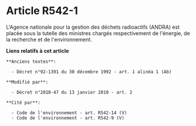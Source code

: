 # Article R542-1

L'Agence nationale pour la gestion des déchets radioactifs (ANDRA) est placée sous la tutelle des ministres chargés
respectivement de l'énergie, de la recherche et de l'environnement.

**Liens relatifs à cet article**

	**Anciens textes**:

	  - Décret n°92-1391 du 30 décembre 1992 - art. 1 alinéa 1 (Ab)

	**Modifié par**:

	  - Décret n°2010-47 du 13 janvier 2010 - art. 2

	**Cité par**:

	  - Code de l'environnement - art. R542-14 (V)
	  - Code de l'environnement - art. R542-9 (V)
